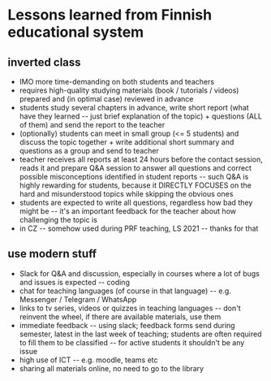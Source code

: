 # Lessons learned from Finnish educational system
## inverted class
- IMO more time-demanding on both students and teachers
- requires high-quality studying materials (book / tutorials / videos) prepared and (in optimal case) reviewed in advance
- students study several chapters in advance, write short report (what have they learned -- just brief explanation of the topic) + questions (ALL of them) and send the report to the teacher
- (optionally) students can meet in small group (<= 5 students) and discuss the topic together + write additional short summary and questions as a group and send to teacher
- teacher receives all reports at least 24 hours before the contact session, reads it and prepare Q&A session to answer all questions and correct possible misconceptions identified in student reports -- such Q&A is highly rewarding for students, because it DIRECTLY FOCUSES on the hard and misunderstood topics while skipping the obvious ones
- students are expected to write all questions, regardless how bad they might be -- it's an important feedback for the teacher about how challenging the topic is
- in CZ -- somehow used during PRF teaching, LS 2021 -- thanks for that

## use modern stuff
- Slack for Q&A and discussion, especially in courses where a lot of bugs and issues is expected -- coding
- chat for teaching languages (of course in that language) -- e.g. Messenger / Telegram / WhatsApp
- links to tv series, videos or quizzes in teaching languages -- don't reinvent the wheel, if there are available materials, use them
- immediate feedback -- using slack; feedback forms send during semester, latest in the last week of teaching; students are often required to fill them to be classified -- for active students it shouldn't be any issue
- high use of ICT -- e.g. moodle, teams etc
- sharing all materials online, no need to go to the library



